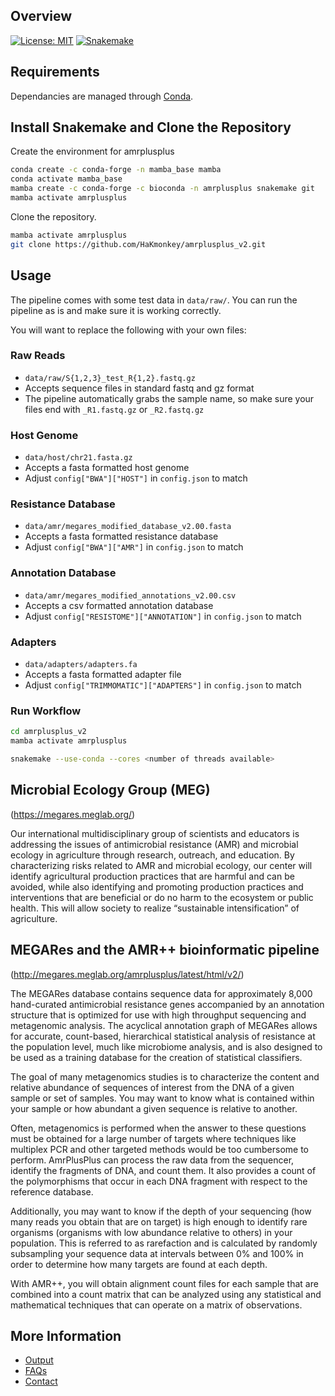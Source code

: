 Overview
--------
[![License: MIT](https://img.shields.io/badge/License-MIT-yellow.svg)](https://opensource.org/licenses/MIT)
[![Snakemake](https://img.shields.io/badge/snakemake-≥5.6.0-brightgreen.svg?style=flat)](https://snakemake.readthedocs.io)

## Requirements

Dependancies are managed through [Conda](https://docs.conda.io/projects/conda/en/latest/user-guide/install/index.html).

## Install Snakemake and Clone the Repository

Create the environment for amrplusplus

```bash
conda create -c conda-forge -n mamba_base mamba
conda activate mamba_base
mamba create -c conda-forge -c bioconda -n amrplusplus snakemake git
mamba activate amrplusplus
```

Clone the repository.

```bash
mamba activate amrplusplus
git clone https://github.com/HaKmonkey/amrplusplus_v2.git
```

## Usage

The pipeline comes with some test data in `data/raw/`. You can run the pipeline
as is and make sure it is working correctly.

You will want to replace the following with your own files:

### Raw Reads

- `data/raw/S{1,2,3}_test_R{1,2}.fastq.gz`
- Accepts sequence files in standard fastq and gz format
- The pipeline automatically grabs the sample name, so make sure your files end
with `_R1.fastq.gz` or `_R2.fastq.gz`

### Host Genome

- `data/host/chr21.fasta.gz`
- Accepts a fasta formatted host genome
- Adjust `config["BWA"]["HOST"]` in `config.json` to match

### Resistance Database

- `data/amr/megares_modified_database_v2.00.fasta`
- Accepts a fasta formatted resistance database
- Adjust `config["BWA"]["AMR"]` in `config.json` to match

### Annotation Database

- `data/amr/megares_modified_annotations_v2.00.csv`
- Accepts a csv formatted annotation database
- Adjust `config["RESISTOME"]["ANNOTATION"]` in `config.json` to match

### Adapters

- `data/adapters/adapters.fa`
- Accepts a fasta formatted adapter file
- Adjust `config["TRIMMOMATIC"]["ADAPTERS"]` in `config.json` to match

### Run Workflow

```bash
cd amrplusplus_v2
mamba activate amrplusplus

snakemake --use-conda --cores <number of threads available>
```

## Microbial Ecology Group (MEG)
(https://megares.meglab.org/)

Our international multidisciplinary group of scientists and educators is addressing the issues of antimicrobial resistance (AMR) and microbial ecology in agriculture through research, outreach, and education. By characterizing risks related to AMR and microbial ecology, our center will identify agricultural production practices that are harmful and can be avoided, while also identifying and promoting production practices and interventions that are beneficial or do no harm to the ecosystem or public health. This will allow society to realize “sustainable intensification” of agriculture.

## MEGARes and the AMR++ bioinformatic pipeline
(http://megares.meglab.org/amrplusplus/latest/html/v2/)

The MEGARes database contains sequence data for approximately 8,000 hand-curated antimicrobial resistance genes accompanied by an annotation structure that is optimized for use with high throughput sequencing and metagenomic analysis. The acyclical annotation graph of MEGARes allows for accurate, count-based, hierarchical statistical analysis of resistance at the population level, much like microbiome analysis, and is also designed to be used as a training database for the creation of statistical classifiers.

The goal of many metagenomics studies is to characterize the content and relative abundance of sequences of interest from the DNA of a given sample or set of samples. You may want to know what is contained within your sample or how abundant a given sequence is relative to another.

Often, metagenomics is performed when the answer to these questions must be obtained for a large number of targets where techniques like multiplex PCR and other targeted methods would be too cumbersome to perform. AmrPlusPlus can process the raw data from the sequencer, identify the fragments of DNA, and count them. It also provides a count of the polymorphisms that occur in each DNA fragment with respect to the reference database.

Additionally, you may want to know if the depth of your sequencing (how many reads you obtain that are on target) is high enough to identify rare organisms (organisms with low abundance relative to others) in your population. This is referred to as rarefaction and is calculated by randomly subsampling your sequence data at intervals between 0% and 100% in order to determine how many targets are found at each depth.

With AMR++, you will obtain alignment count files for each sample that are combined into a count matrix that can be analyzed using any statistical and mathematical techniques that can operate on a matrix of observations.

More Information
----------------

- [Output](docs/output.md)
- [FAQs](docs/FAQs.md)
- [Contact](docs/contact.md)
